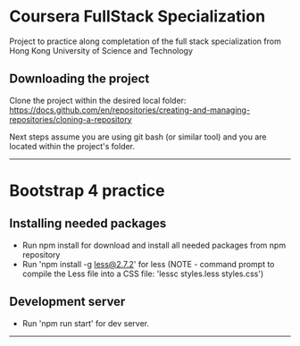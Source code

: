 # Coursera FullStack Specialization

Project to practice along completation of the full stack specialization from Hong Kong University of Science and Technology

## Downloading the project

Clone the project within the desired local folder: https://docs.github.com/en/repositories/creating-and-managing-repositories/cloning-a-repository 

Next steps assume you are using git bash (or similar tool) and you are located within the project's folder.

----------------------------------------------------------------------------------------------------------------------------------------------------

# Bootstrap 4 practice

## Installing needed packages

- Run npm install for download and install all needed packages from npm repository
- Run 'npm install -g less@2.7.2' for less (NOTE - command prompt to compile the Less file into a CSS file: 'lessc styles.less styles.css')

## Development server

- Run 'npm run start' for dev server.

----------------------------------------------------------------------------------------------------------------------------------------------------

